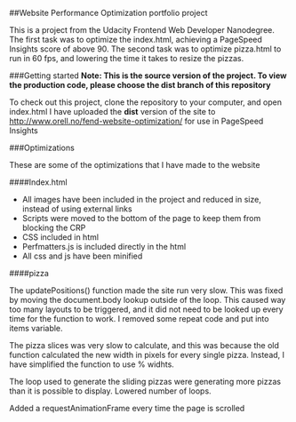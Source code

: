 ##Website Performance Optimization portfolio project

This is a project from the Udacity Frontend Web Developer Nanodegree.
The first task was to optimize the index.html, achieving a PageSpeed Insights score of above 90.
The second task was to optimize pizza.html to run in 60 fps, and lowering the time it takes to resize the pizzas.

###Getting started
**Note: This is the source version of the project. To view the production code, please choose the dist branch of this repository**

To check out this project, clone the repository to your computer, and open index.html
I have uploaded the **dist** version of the site to http://www.orell.no/fend-website-optimization/ for use in PageSpeed Insights

###Optimizations

These are some of the optimizations that I have made to the website

####Index.html

* All images have been included in the project and reduced in size, instead of using external links
* Scripts were moved to the bottom of the page to keep them from blocking the CRP
* CSS included in html
* Perfmatters.js is included directly in the html
* All css and js have been minified

####pizza

The updatePositions() function made the site run very slow. This was fixed by moving the document.body lookup outside of the loop.
This caused way too many layouts to be triggered, and it did not need to be looked up every time for the function to work. I removed some repeat code and put into items variable.

The pizza slices was very slow to calculate, and this was because the old function calculated the new width in pixels for every single pizza.
Instead, I have simplified the function to use % widhts.

The loop used to generate the sliding pizzas were generating more pizzas than it is possible to display. Lowered number of loops.

Added a requestAnimationFrame every time the page is scrolled